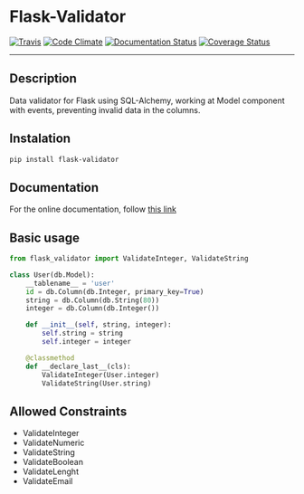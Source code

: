 # Flask-Validator
[![Travis](https://travis-ci.org/xeBuz/Flask-Validator.svg)](https://travis-ci.org/xeBuz/Flask-Validator)
[![Code Climate](https://codeclimate.com/github/xeBuz/Flask-Validator/badges/gpa.svg)](https://codeclimate.com/github/xeBuz/Flask-Validator) 
[![Documentation Status](https://readthedocs.org/projects/flask-validator/badge/?version=latest)](http://flask-validator.readthedocs.org/en/latest/?badge=latest)
[![Coverage Status](https://coveralls.io/repos/xeBuz/Flask-Validator/badge.svg?branch=master&service=github)](https://coveralls.io/github/xeBuz/Flask-Validator?branch=master)


------

## Description

Data validator for Flask using SQL-Alchemy, working at Model component with events, preventing invalid data in the columns.

## Instalation

```bash
pip install flask-validator
```


## Documentation

For the online documentation, follow [this link](http://flask-validator.readthedocs.org/en/latest/)


## Basic usage

```python
from flask_validator import ValidateInteger, ValidateString

class User(db.Model):
    __tablename__ = 'user'
    id = db.Column(db.Integer, primary_key=True)
    string = db.Column(db.String(80))
    integer = db.Column(db.Integer())

    def __init__(self, string, integer):
        self.string = string
        self.integer = integer

    @classmethod
    def __declare_last__(cls):
        ValidateInteger(User.integer)
        ValidateString(User.string)
```


## Allowed Constraints

- ValidateInteger
- ValidateNumeric
- ValidateString
- ValidateBoolean
- ValidateLenght
- ValidateEmail






